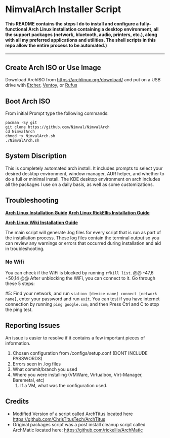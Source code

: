 # NimvalArch Installer Script

#### This README contains the steps I do to install and configure a fully-functional Arch Linux installation containing a desktop environment, all the support packages (network, bluetooth, audio, printers, etc.), along with all my preferred applications and utilities. The shell scripts in this repo allow the entire process to be automated.)
---
## Create Arch ISO or Use Image
Download ArchISO from <https://archlinux.org/download/> and put on a USB drive with [Etcher](https://www.balena.io/etcher/), [Ventoy](https://www.ventoy.net/en/index.html), or [Rufus](https://rufus.ie/en/)
## Boot Arch ISO
From initial Prompt type the following commands:
```
pacman -Sy git
git clone https://github.com/Nimval/NimvalArch
cd NimvalArch
chmod +x NimvalArch.sh
./NimvalArch.sh
```

## System Discription
This is completely automated arch install. It includes prompts to select your desired desktop environment, window manager, AUR helper, and whether to do a full or minimal install. The KDE desktop environment on arch includes all the packages I use on a daily basis, as well as some customizations.

## Troubleshooting

__[Arch Linux Installation Guide](https://github.com/rickellis/Arch-Linux-Install-Guide)__
__[Arch Linux RickEllis Installation Guide](https://github.com/rickellis/Arch-Linux-Install-Guide)__

__[Arch Linux Wiki Installation Guide](https://wiki.archlinux.org/title/Installation_guide)__

The main script will generate .log files for every script that is run as part of the installation process. These log files contain the terminal output so you can review any warnings or errors that occurred during installation and aid in troubleshooting. 

### No Wifi

You can check if the WiFi is blocked by running `rfkill list`.
@@ -47,6 +50,14 @@ After unblocking the WiFi, you can connect to it. Go through these 5 steps:

#5: Find your network, and run `station [device name] connect [network name]`, enter your password and run `exit`. You can test if you have internet connection by running `ping google.com`, and then Press Ctrl and C to stop the ping test.

## Reporting Issues

An issue is easier to resolve if it contains a few important pieces of information.
1. Chosen configuration from /configs/setup.conf (DONT INCLUDE PASSWORDS)
1. Errors seen in .log files
1. What commit/branch you used
1. Where you were installing (VMWare, Virtualbox, Virt-Manager, Baremetal, etc)
    1. If a VM, what was the configuration used.

## Credits
- Modified Version of a script called ArchTitus located here https://github.com/ChrisTitusTech/ArchTitus
- Original packages script was a post install cleanup script called ArchMatic located here: https://github.com/rickellis/ArchMatic

